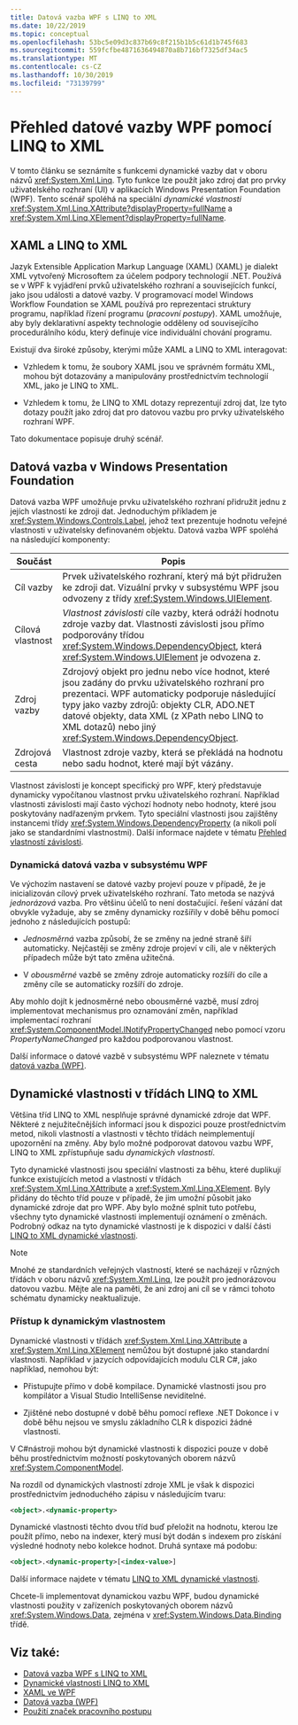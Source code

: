 ```yaml
---
title: Datová vazba WPF s LINQ to XML
ms.date: 10/22/2019
ms.topic: conceptual
ms.openlocfilehash: 53bc5e09d3c837b69c8f215b1b5c61d1b745f683
ms.sourcegitcommit: 559fcfbe4871636494870a8b716bf7325df34ac5
ms.translationtype: MT
ms.contentlocale: cs-CZ
ms.lasthandoff: 10/30/2019
ms.locfileid: "73139799"
---
```

# <a name="overview-of-wpf-data-binding-with-linq-to-xml"></a>Přehled datové vazby WPF pomocí LINQ to XML

V tomto článku se seznámíte s funkcemi dynamické vazby dat v oboru názvů <xref:System.Xml.Linq>. Tyto funkce lze použít jako zdroj dat pro prvky uživatelského rozhraní (UI) v aplikacích Windows Presentation Foundation (WPF). Tento scénář spoléhá na speciální *dynamické vlastnosti* <xref:System.Xml.Linq.XAttribute?displayProperty=fullName> a <xref:System.Xml.Linq.XElement?displayProperty=fullName>.

## <a name="xaml-and-linq-to-xml"></a>XAML a LINQ to XML

Jazyk Extensible Application Markup Language (XAML) (XAML) je dialekt XML vytvořený Microsoftem za účelem podpory technologií .NET. Používá se v WPF k vyjádření prvků uživatelského rozhraní a souvisejících funkcí, jako jsou události a datové vazby. V programovací model Windows Workflow Foundation se XAML používá pro reprezentaci struktury programu, například řízení programu (*pracovní postupy*). XAML umožňuje, aby byly deklarativní aspekty technologie odděleny od souvisejícího procedurálního kódu, který definuje více individuální chování programu.

Existují dva široké způsoby, kterými může XAML a LINQ to XML interagovat:

- Vzhledem k tomu, že soubory XAML jsou ve správném formátu XML, mohou být dotazovány a manipulovány prostřednictvím technologií XML, jako je LINQ to XML.

- Vzhledem k tomu, že LINQ to XML dotazy reprezentují zdroj dat, lze tyto dotazy použít jako zdroj dat pro datovou vazbu pro prvky uživatelského rozhraní WPF.

Tato dokumentace popisuje druhý scénář.

## <a name="data-binding-in-the-windows-presentation-foundation"></a>Datová vazba v Windows Presentation Foundation

Datová vazba WPF umožňuje prvku uživatelského rozhraní přidružit jednu z jejích vlastností ke zdroji dat. Jednoduchým příkladem je <xref:System.Windows.Controls.Label>, jehož text prezentuje hodnotu veřejné vlastnosti v uživatelsky definovaném objektu. Datová vazba WPF spoléhá na následující komponenty:

|Součást|Popis|
|---------------|-----------------|
|Cíl vazby|Prvek uživatelského rozhraní, který má být přidružen ke zdroji dat. Vizuální prvky v subsystému WPF jsou odvozeny z třídy <xref:System.Windows.UIElement>.|
|Cílová vlastnost|*Vlastnost závislosti* cíle vazby, která odráží hodnotu zdroje vazby dat. Vlastnosti závislosti jsou přímo podporovány třídou <xref:System.Windows.DependencyObject>, která <xref:System.Windows.UIElement> je odvozena z.|
|Zdroj vazby|Zdrojový objekt pro jednu nebo více hodnot, které jsou zadány do prvku uživatelského rozhraní pro prezentaci. WPF automaticky podporuje následující typy jako vazby zdrojů: objekty CLR, ADO.NET datové objekty, data XML (z XPath nebo LINQ to XML dotazů) nebo jiný <xref:System.Windows.DependencyObject>.|
|Zdrojová cesta|Vlastnost zdroje vazby, která se překládá na hodnotu nebo sadu hodnot, které mají být vázány.|

Vlastnost závislosti je koncept specifický pro WPF, který představuje dynamicky vypočítanou vlastnost prvku uživatelského rozhraní. Například vlastnosti závislosti mají často výchozí hodnoty nebo hodnoty, které jsou poskytovány nadřazeným prvkem. Tyto speciální vlastnosti jsou zajištěny instancemi třídy <xref:System.Windows.DependencyProperty> (a nikoli polí jako se standardními vlastnostmi). Další informace najdete v tématu [Přehled vlastností závislosti](/dotnet/framework/wpf/advanced/dependency-properties-overview).

### <a name="dynamic-data-binding-in-wpf"></a>Dynamická datová vazba v subsystému WPF

Ve výchozím nastavení se datové vazby projeví pouze v případě, že je inicializován cílový prvek uživatelského rozhraní. Tato metoda se nazývá *jednorázová* vazba. Pro většinu účelů to není dostačující. řešení vázání dat obvykle vyžaduje, aby se změny dynamicky rozšířily v době běhu pomocí jednoho z následujících postupů:

- *Jednosměrná* vazba způsobí, že se změny na jedné straně šíří automaticky. Nejčastěji se změny zdroje projeví v cíli, ale v některých případech může být tato změna užitečná.

- V *obousměrné* vazbě se změny zdroje automaticky rozšíří do cíle a změny cíle se automaticky rozšíří do zdroje.

Aby mohlo dojít k jednosměrné nebo obousměrné vazbě, musí zdroj implementovat mechanismus pro oznamování změn, například implementací rozhraní <xref:System.ComponentModel.INotifyPropertyChanged> nebo pomocí vzoru *PropertyNameChanged* pro každou podporovanou vlastnost.

Další informace o datové vazbě v subsystému WPF naleznete v tématu [datová vazba (WPF)](/dotnet/framework/wpf/data/data-binding-wpf).

## <a name="dynamic-properties-in-linq-to-xml-classes"></a>Dynamické vlastnosti v třídách LINQ to XML

Většina tříd LINQ to XML nesplňuje správné dynamické zdroje dat WPF. Některé z nejužitečnějších informací jsou k dispozici pouze prostřednictvím metod, nikoli vlastností a vlastnosti v těchto třídách neimplementují upozornění na změny. Aby bylo možné podporovat datovou vazbu WPF, LINQ to XML zpřístupňuje sadu *dynamických vlastností*.

Tyto dynamické vlastnosti jsou speciální vlastnosti za běhu, které duplikují funkce existujících metod a vlastností v třídách <xref:System.Xml.Linq.XAttribute> a <xref:System.Xml.Linq.XElement>. Byly přidány do těchto tříd pouze v případě, že jim umožní působit jako dynamické zdroje dat pro WPF. Aby bylo možné splnit tuto potřebu, všechny tyto dynamické vlastnosti implementují oznámení o změnách. Podrobný odkaz na tyto dynamické vlastnosti je k dispozici v další části [LINQ to XML dynamické vlastnosti](linq-to-xml-dynamic-properties.md).

> [!NOTE]
> Mnohé ze standardních veřejných vlastností, které se nacházejí v různých třídách v oboru názvů <xref:System.Xml.Linq>, lze použít pro jednorázovou datovou vazbu. Mějte ale na paměti, že ani zdroj ani cíl se v rámci tohoto schématu dynamicky neaktualizuje.

### <a name="access-dynamic-properties"></a>Přístup k dynamickým vlastnostem

Dynamické vlastnosti v třídách <xref:System.Xml.Linq.XAttribute> a <xref:System.Xml.Linq.XElement> nemůžou být dostupné jako standardní vlastnosti. Například v jazycích odpovídajících modulu CLR C#, jako například, nemohou být:

- Přistupujte přímo v době kompilace. Dynamické vlastnosti jsou pro kompilátor a Visual Studio IntelliSense neviditelné.

- Zjištěné nebo dostupné v době běhu pomocí reflexe .NET Dokonce i v době běhu nejsou ve smyslu základního CLR k dispozici žádné vlastnosti.

V C#nástroji mohou být dynamické vlastnosti k dispozici pouze v době běhu prostřednictvím možností poskytovaných oborem názvů <xref:System.ComponentModel>.

Na rozdíl od dynamických vlastností zdroje XML je však k dispozici prostřednictvím jednoduchého zápisu v následujícím tvaru:

```xml
<object>.<dynamic-property>
```

Dynamické vlastnosti těchto dvou tříd buď přeložit na hodnotu, kterou lze použít přímo, nebo na indexer, který musí být dodán s indexem pro získání výsledné hodnoty nebo kolekce hodnot. Druhá syntaxe má podobu:

```xml
<object>.<dynamic-property>[<index-value>]
```

Další informace najdete v tématu [LINQ to XML dynamické vlastnosti](linq-to-xml-dynamic-properties.md).

Chcete-li implementovat dynamickou vazbu WPF, budou dynamické vlastnosti použity v zařízeních poskytovaných oborem názvů <xref:System.Windows.Data>, zejména v <xref:System.Windows.Data.Binding> třídě.

## <a name="see-also"></a>Viz také:

- [Datová vazba WPF s LINQ to XML](wpf-data-binding-with-linq-to-xml-overview.md)
- [Dynamické vlastnosti LINQ to XML](linq-to-xml-dynamic-properties.md)
- [XAML ve WPF](/dotnet/framework/wpf/advanced/xaml-in-wpf)
- [Datová vazba (WPF)](/dotnet/framework/wpf/data/data-binding-wpf)
- [Použití značek pracovního postupu](https://go.microsoft.com/fwlink/?LinkId=98685)
